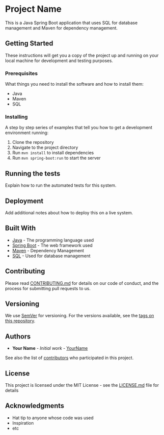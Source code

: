 # Project Name

This is a Java Spring Boot application that uses SQL for database management and Maven for dependency management.

## Getting Started

These instructions will get you a copy of the project up and running on your local machine for development and testing purposes.

### Prerequisites

What things you need to install the software and how to install them:

- Java
- Maven
- SQL

### Installing

A step by step series of examples that tell you how to get a development environment running:

1. Clone the repository
2. Navigate to the project directory
3. Run `mvn install` to install dependencies
4. Run `mvn spring-boot:run` to start the server

## Running the tests

Explain how to run the automated tests for this system.

## Deployment

Add additional notes about how to deploy this on a live system.

## Built With

- [Java](https://www.java.com/) - The programming language used
- [Spring Boot](https://spring.io/projects/spring-boot) - The web framework used
- [Maven](https://maven.apache.org/) - Dependency Management
- [SQL](https://www.mysql.com/) - Used for database management

## Contributing

Please read [CONTRIBUTING.md](https://gist.github.com/PurpleBooth/b24679402957c63ec426) for details on our code of conduct, and the process for submitting pull requests to us.

## Versioning

We use [SemVer](http://semver.org/) for versioning. For the versions available, see the [tags on this repository](https://github.com/your/project/tags).

## Authors

- **Your Name** - *Initial work* - [YourName](https://github.com/yourusername)

See also the list of [contributors](https://github.com/your/project/contributors) who participated in this project.

## License

This project is licensed under the MIT License - see the [LICENSE.md](LICENSE.md) file for details

## Acknowledgments

- Hat tip to anyone whose code was used
- Inspiration
- etc
